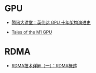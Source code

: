 # GPU

- [腾讯大讲堂：英伟达 GPU 十年架构演进史](https://cloud.tencent.com/developer/article/1891497?areaSource=&traceId=)

- [Tales of the M1 GPU](https://asahilinux.org/2022/11/tales-of-the-m1-gpu/)

# RDMA

- [RDMA技术详解（一）：RDMA概述](https://zhuanlan.zhihu.com/p/55142557)
